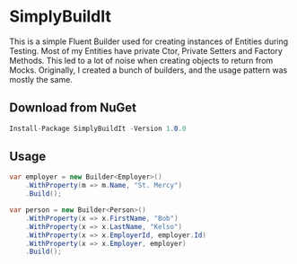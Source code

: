 # SimplyBuildIt
This is a simple Fluent Builder used for creating instances of Entities during Testing. Most of my Entities have private Ctor, Private Setters and Factory Methods. This led to a lot of noise when creating objects to return from Mocks. Originally, I created a bunch of builders, and the usage pattern was mostly the same.

## Download from NuGet
```csharp
Install-Package SimplyBuildIt -Version 1.0.0
```

## Usage

```csharp
var employer = new Builder<Employer>()
    .WithProperty(m => m.Name, "St. Mercy")
    .Build();

var person = new Builder<Person>()
    .WithProperty(x => x.FirstName, "Bob")
    .WithProperty(x => x.LastName, "Kelso")
    .WithProperty(x => x.EmployerId, employer.Id)
    .WithProperty(x => x.Employer, employer)
    .Build();
```                
